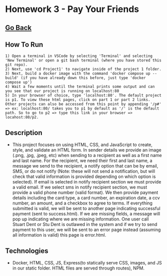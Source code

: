 # Homework 3 - Pay Your Friends

## [Go Back](../README.md)

## How To Run

    1) Open a terminal in VSCode by selecting 'Terminal' and selecting 'New Terminal' or open a git bash terminal (where you have stored this git repo).
    2) Next, use 'cd Project1' to navigate inside of the project 1 folder.
    3) Next, build a docker image with the command 'docker compose up --build' (if you have already down this before, just type 'docker compose up')
    4) Wait a few moments until the terminal prints some output and can you see that our project is running on localhost:80
    5) In your browser of choice, type 'localhost:80'. The default project is p1. To view these html pages, click on part 1 or part 2 links. Other projects can also be accessed from this point by appending '/p#' => ex: localhost:80/ takes you to p1 by default as '/' is the default path. So to go to p2 => type this link in your browser => locahost:80/p2.

## Description

- This project focuses on using HTML, CSS, and JavaScript to create, style, and validate an HTML form. In sender details we provide an image (.png, .jpg, .jpeg, etc) when sending to a recipient as well as a first name and last name. For the recipient, we need their first and last name, a message we send to the recipient, a notify option that can be by email, SMS, or do not notify (Note: these will not send a notification, but will check that valid information is provided depending on which option is selected). If email is selected in notify recipient section we must provide a valid email. If we select sms in notify recipient section, we must provide a valid phone number (valid format). We then provide payment details including the card type, a card number, an expiration date, a ccv number, an amount, and a checkbox to agree to terms. If everything submitted is valid, we will be sent to another page indicating successful payment (sent to success.html). If we are missing fields, a message will pop up indicating where we are missing information. One user call Stuart Dent or Stu Dent is outlawed in the system and if we try to send payment to this user, we will be sent to an error page instead (assuming all information is valid) this page is error.html.

## Technologies

- Docker, HTML, CSS, JS, Express(to statically serve CSS, images, and JS in our static folder. HTML files are served through routes), NPM.
